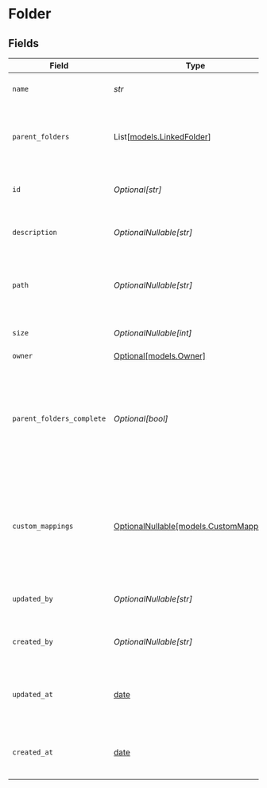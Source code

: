 # Folder


## Fields

| Field                                                                                                    | Type                                                                                                     | Required                                                                                                 | Description                                                                                              | Example                                                                                                  |
| -------------------------------------------------------------------------------------------------------- | -------------------------------------------------------------------------------------------------------- | -------------------------------------------------------------------------------------------------------- | -------------------------------------------------------------------------------------------------------- | -------------------------------------------------------------------------------------------------------- |
| `name`                                                                                                   | *str*                                                                                                    | :heavy_check_mark:                                                                                       | The name of the folder                                                                                   | Documents                                                                                                |
| `parent_folders`                                                                                         | List[[models.LinkedFolder](../models/linkedfolder.md)]                                                   | :heavy_check_mark:                                                                                       | The parent folders of the file, starting from the root                                                   |                                                                                                          |
| `id`                                                                                                     | *Optional[str]*                                                                                          | :heavy_minus_sign:                                                                                       | A unique identifier for an object.                                                                       | 12345                                                                                                    |
| `description`                                                                                            | *OptionalNullable[str]*                                                                                  | :heavy_minus_sign:                                                                                       | Optional description of the folder                                                                       | My Personal Documents                                                                                    |
| `path`                                                                                                   | *OptionalNullable[str]*                                                                                  | :heavy_minus_sign:                                                                                       | The full path of the folder (includes the folder name)                                                   | /Personal/Documents                                                                                      |
| `size`                                                                                                   | *OptionalNullable[int]*                                                                                  | :heavy_minus_sign:                                                                                       | The size of the folder in bytes                                                                          | 1810673                                                                                                  |
| `owner`                                                                                                  | [Optional[models.Owner]](../models/owner.md)                                                             | :heavy_minus_sign:                                                                                       | N/A                                                                                                      |                                                                                                          |
| `parent_folders_complete`                                                                                | *Optional[bool]*                                                                                         | :heavy_minus_sign:                                                                                       | Whether the list of parent folder is complete. Some connectors only return the direct parent of a folder |                                                                                                          |
| `custom_mappings`                                                                                        | [OptionalNullable[models.CustomMappings]](../models/custommappings.md)                                   | :heavy_minus_sign:                                                                                       | When custom mappings are configured on the resource, the result is included here.                        |                                                                                                          |
| `updated_by`                                                                                             | *OptionalNullable[str]*                                                                                  | :heavy_minus_sign:                                                                                       | The user who last updated the object.                                                                    | 12345                                                                                                    |
| `created_by`                                                                                             | *OptionalNullable[str]*                                                                                  | :heavy_minus_sign:                                                                                       | The user who created the object.                                                                         | 12345                                                                                                    |
| `updated_at`                                                                                             | [date](https://docs.python.org/3/library/datetime.html#date-objects)                                     | :heavy_minus_sign:                                                                                       | The date and time when the object was last updated.                                                      | 2020-09-30T07:43:32.000Z                                                                                 |
| `created_at`                                                                                             | [date](https://docs.python.org/3/library/datetime.html#date-objects)                                     | :heavy_minus_sign:                                                                                       | The date and time when the object was created.                                                           | 2020-09-30T07:43:32.000Z                                                                                 |